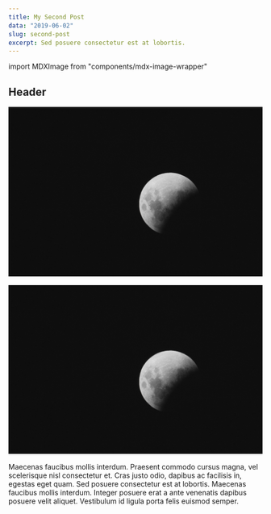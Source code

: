```yaml
---
title: My Second Post
data: "2019-06-02"
slug: second-post
excerpt: Sed posuere consectetur est at lobortis.
---
```


import MDXImage from "components/mdx-image-wrapper"

## Header

<!-- prettier-ignore -->
<MDXImage margin="0" width="100%">

![Moon](./images/moon.jpg)

</MDXImage>

![Moon](./images/moon.jpg)

Maecenas faucibus mollis interdum. Praesent commodo cursus magna, vel scelerisque nisl consectetur et. Cras justo odio, dapibus ac facilisis in, egestas eget quam. Sed posuere consectetur est at lobortis. Maecenas faucibus mollis interdum. Integer posuere erat a ante venenatis dapibus posuere velit aliquet. Vestibulum id ligula porta felis euismod semper.
